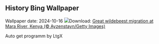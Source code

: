 ## History Bing Wallpaper
Wallpaper date: 2024-10-16
![](https://www.bing.com/th?id=OHR.MaraMigration_EN-CA7027269476_UHD.jpg&w=1000)Download: [Great wildebeest migration at Mara River, Kenya (© Ayzenstayn/Getty Images)](https://www.bing.com/th?id=OHR.MaraMigration_EN-CA7027269476_UHD.jpg)

Auto get programm by LtgX
